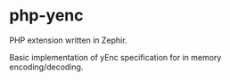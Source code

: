 # php-yenc
PHP extension written in Zephir.

Basic implementation of yEnc specification for in memory encoding/decoding.
